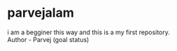 # parvejalam
i am a begginer this way and this is a my first repository.
<br>
Author - Parvej (goal status)
